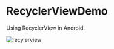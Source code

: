 # RecyclerViewDemo
Using RecyclerView in Android.

![recylerview](https://user-images.githubusercontent.com/22369188/102341663-42af7d80-3fc0-11eb-80dc-75dea760a99c.gif)
